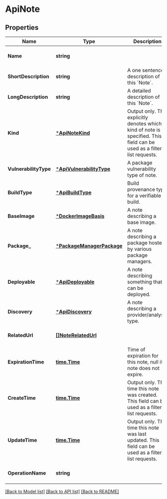# ApiNote

## Properties
Name | Type | Description | Notes
------------ | ------------- | ------------- | -------------
**Name** | **string** |  | [optional] [default to null]
**ShortDescription** | **string** | A one sentence description of this &#x60;Note&#x60;. | [optional] [default to null]
**LongDescription** | **string** | A detailed description of this &#x60;Note&#x60;. | [optional] [default to null]
**Kind** | [***ApiNoteKind**](apiNoteKind.md) | Output only. This explicitly denotes which kind of note is specified. This field can be used as a filter in list requests. | [optional] [default to null]
**VulnerabilityType** | [***ApiVulnerabilityType**](apiVulnerabilityType.md) | A package vulnerability type of note. | [optional] [default to null]
**BuildType** | [***ApiBuildType**](apiBuildType.md) | Build provenance type for a verifiable build. | [optional] [default to null]
**BaseImage** | [***DockerImageBasis**](DockerImageBasis.md) | A note describing a base image. | [optional] [default to null]
**Package_** | [***PackageManagerPackage**](PackageManagerPackage.md) | A note describing a package hosted by various package managers. | [optional] [default to null]
**Deployable** | [***ApiDeployable**](apiDeployable.md) | A note describing something that can be deployed. | [optional] [default to null]
**Discovery** | [***ApiDiscovery**](apiDiscovery.md) | A note describing a provider/analysis type. | [optional] [default to null]
**RelatedUrl** | [**[]NoteRelatedUrl**](NoteRelatedUrl.md) |  | [optional] [default to null]
**ExpirationTime** | [**time.Time**](time.Time.md) | Time of expiration for this note, null if note does not expire. | [optional] [default to null]
**CreateTime** | [**time.Time**](time.Time.md) | Output only. The time this note was created. This field can be used as a filter in list requests. | [optional] [default to null]
**UpdateTime** | [**time.Time**](time.Time.md) | Output only. The time this note was last updated. This field can be used as a filter in list requests. | [optional] [default to null]
**OperationName** | **string** |  | [optional] [default to null]

[[Back to Model list]](../README.md#documentation-for-models) [[Back to API list]](../README.md#documentation-for-api-endpoints) [[Back to README]](../README.md)


